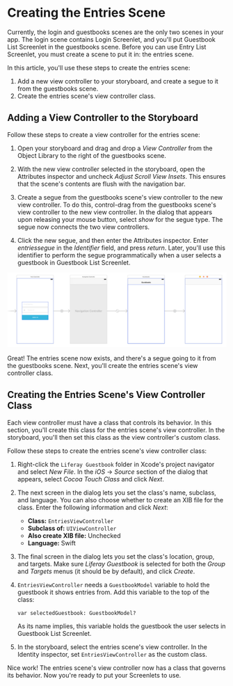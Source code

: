 # Creating the Entries Scene [](id=creating-the-entries-scene)

Currently, the login and guestbooks scenes are the only two scenes in your app. 
The login scene contains Login Screenlet, and you'll put Guestbook List 
Screenlet in the guestbooks scene. Before you can use Entry List Screenlet, you 
must create a scene to put it in: the entries scene. 

In this article, you'll use these steps to create the entries scene: 

1.  Add a new view controller to your storyboard, and create a segue to it from 
    the guestbooks scene. 
2.  Create the entries scene's view controller class. 

## Adding a View Controller to the Storyboard [](id=adding-a-view-controller-to-the-storyboard)

Follow these steps to create a view controller for the entries scene: 

1.  Open your storyboard and drag and drop a *View Controller* from the Object 
    Library to the right of the guestbooks scene. 

2.  With the new view controller selected in the storyboard, open the Attributes 
    inspector and uncheck *Adjust Scroll View Insets*. This ensures that the 
    scene's contents are flush with the navigation bar.

3.  Create a segue from the guestbooks scene's view controller to the new view 
    controller. To do this, control-drag from the guestbooks scene's view 
    controller to the new view controller. In the dialog that appears upon 
    releasing your mouse button, select *show* for the segue type. The segue now 
    connects the two view controllers. 

4.  Click the new segue, and then enter the Attributes inspector. Enter 
    *entriessegue* in the *Identifier* field, and press *return*. Later, you'll 
    use this identifier to perform the segue programmatically when a user 
    selects a guestbook in Guestbook List Screenlet. 

![Figure 1: The entries scene now exists to the right of the guestbooks scene, with a segue connecting the two scenes.](../../../images/ios-lp-entries-scene-01.png)

Great! The entries scene now exists, and there's a segue going to it from the 
guestbooks scene. Next, you'll create the entries scene's view controller class. 

## Creating the Entries Scene's View Controller Class [](id=creating-the-entries-scenes-view-controller-class)

Each view controller must have a class that controls its behavior. In this 
section, you'll create this class for the entries scene's view controller. In 
the storyboard, you'll then set this class as the view controller's custom 
class. 

Follow these steps to create the entries scene's view controller class: 

1.  Right-click the `Liferay Guestbook` folder in Xcode's project navigator and 
    select *New File*. In the *iOS* &rarr; *Source* section of the dialog that 
    appears, select *Cocoa Touch Class* and click *Next*. 

2.  The next screen in the dialog lets you set the class's name, subclass, and 
    language. You can also choose whether to create an XIB file for the class. 
    Enter the following information and click *Next*: 

    - **Class:** `EntriesViewController`
    - **Subclass of:** `UIViewController`
    - **Also create XIB file:** Unchecked
    - **Language:** Swift

3.  The final screen in the dialog lets you set the class's location, group, and 
    targets. Make sure *Liferay Guestbook* is selected for both the *Group* and 
    *Targets* menus (it should be by default), and click *Create*. 

4.  `EntriesViewController` needs a `GuestbookModel` variable to hold the 
    guestbook it shows entries from. Add this variable to the top of the class: 

        var selectedGuestbook: GuestbookModel?

    As its name implies, this variable holds the guestbook the user selects in 
    Guestbook List Screenlet. 

5.  In the storyboard, select the entries scene's view controller. In the 
    Identity inspector, set `EntriesViewController` as the custom class. 

Nice work! The entries scene's view controller now has a class that governs its 
behavior. Now you're ready to put your Screenlets to use. 
